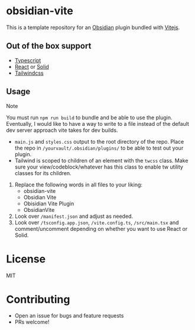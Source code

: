 # obsidian-vite

This is a template repository for an [Obsidian](obsidian.com) plugin bundled with [Vitejs](https://vitejs.dev).

## Out of the box support

- [Typescript](https://www.typescriptlang.org)
- [React](https://react.dev) or [Solid](https://solidjs.com)
- [Tailwindcss](https://tailwindcss.com)

## Usage

> [!NOTE]
> You must run `npm run build` to bundle and be able to use the plugin. Eventually, I would like to have a way to write to a file instead of the default dev server approach vite takes for dev builds.

- `main.js` and `styles.css` output to the root directory of the repo. Place the repo in `/yourvault/.obsidian/plugins/` to be able to test out your plugin.
- Tailwind is scoped to children of an element with the `twcss` class. Make sure your view/codeblock/whatever has this class to enable tw utility classes for its children.

1. Replace the following words in all files to your liking:
   - obsidian-vite
   - Obsidian Vite
   - Obisidian Vite Plugin
   - ObsidianVite
2. Look over `/manifest.json` and adjust as needed.
3. Look over `/tsconfig.app.json`, `/vite.config.ts`, `/src/main.tsx` and comment/uncomment depending on whether you want to use React or Solid.

# License

MIT

# Contributing

- Open an issue for bugs and feature requests
- PRs welcome!
